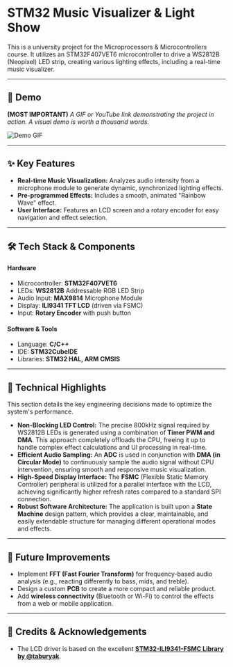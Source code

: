 # STM32 Music Visualizer & Light Show

This is a university project for the Microprocessors & Microcontrollers course. It utilizes an STM32F407VET6 microcontroller to drive a WS2812B (Neopixel) LED strip, creating various lighting effects, including a real-time music visualizer.

---

## 📸 Demo

**(MOST IMPORTANT)**
*A GIF or YouTube link demonstrating the project in action. A visual demo is worth a thousand words.*

![Demo GIF](link_to_your_gif.gif)

---

## ✨ Key Features

-   **Real-time Music Visualization:** Analyzes audio intensity from a microphone module to generate dynamic, synchronized lighting effects.
-   **Pre-programmed Effects:** Includes a smooth, animated "Rainbow Wave" effect.
-   **User Interface:** Features an LCD screen and a rotary encoder for easy navigation and effect selection.

---

## 🛠️ Tech Stack & Components

#### Hardware
-   Microcontroller: **STM32F407VET6**
-   LEDs: **WS2812B** Addressable RGB LED Strip
-   Audio Input: **MAX9814** Microphone Module
-   Display: **ILI9341 TFT LCD** (driven via FSMC)
-   Input: **Rotary Encoder** with push button

#### Software & Tools
-   Language: **C/C++**
-   IDE: **STM32CubeIDE**
-   Libraries: **STM32 HAL, ARM CMSIS**

---

## 🔧 Technical Highlights

This section details the key engineering decisions made to optimize the system's performance.

-   **Non-Blocking LED Control:** The precise 800kHz signal required by WS2812B LEDs is generated using a combination of **Timer PWM and DMA**. This approach completely offloads the CPU, freeing it up to handle complex effect calculations and UI processing in real-time.
-   **Efficient Audio Sampling:** An **ADC** is used in conjunction with **DMA (in Circular Mode)** to continuously sample the audio signal without CPU intervention, ensuring smooth and responsive music visualization.
-   **High-Speed Display Interface:** The **FSMC** (Flexible Static Memory Controller) peripheral is utilized for a parallel interface with the LCD, achieving significantly higher refresh rates compared to a standard SPI connection.
-   **Robust Software Architecture:** The application is built upon a **State Machine** design pattern, which provides a clear, maintainable, and easily extendable structure for managing different operational modes and effects.

---

## 🚀 Future Improvements

-   Implement **FFT (Fast Fourier Transform)** for frequency-based audio analysis (e.g., reacting differently to bass, mids, and treble).
-   Design a custom **PCB** to create a more compact and reliable product.
-   Add **wireless connectivity** (Bluetooth or Wi-Fi) to control the effects from a web or mobile application.

---

## 🙏 Credits & Acknowledgements

-   The LCD driver is based on the excellent **[STM32-ILI9341-FSMC Library by @taburyak](https://github.com/taburyak/STM32-ILI9341-FSMC-Library)**.
